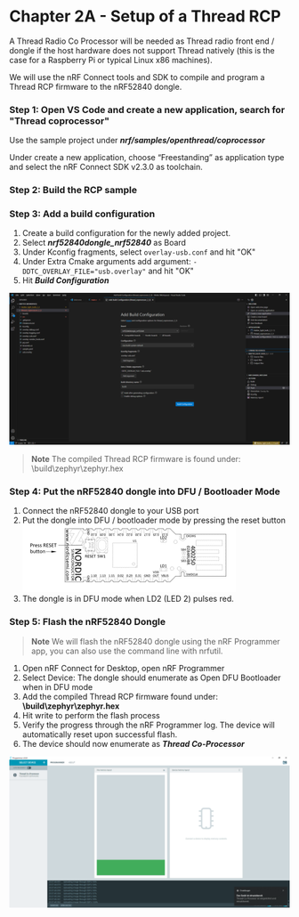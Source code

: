 # Chapter 2A - Setup of a Thread RCP

A Thread Radio Co Processor will be needed as Thread radio front end / dongle if the host hardware does not support Thread natively (this is the case for a Raspberry Pi or typical Linux x86 machines).<br>

We will use the nRF Connect tools and SDK to compile and program a Thread RCP firmware to the nRF52840 dongle.

### Step 1: Open VS Code and create a new application, search for "Thread coprocessor"

Use the sample project under ***nrf/samples/openthread/coprocessor*** <br>

Under create a new application, choose “Freestanding” as application type and select the nRF Connect SDK v2.3.0 as toolchain.

### Step 2: Build the RCP sample

### Step 3: Add a build configuration

1. Create a build configuration for the newly added project.
2. Select ***nrf52840dongle_nrf52840*** as Board
3. Under Kconfig fragments, select ```overlay-usb.conf``` and hit "OK"
4. Under Extra Cmake arguments add argument: ```-DDTC_OVERLAY_FILE="usb.overlay"``` and hit "OK"
5. Hit ***Build Configuration***

![](images/2A_Thread_RCP_build_config.png)

> **Note**
> The compiled Thread RCP firmware is found under: \build\zephyr\zephyr.hex

### Step 4: Put the nRF52840 dongle into DFU / Bootloader Mode

1. Connect the nRF52840 dongle to your USB port
2. Put the dongle into DFU / bootloader mode by pressing the reset button
   ![](images/2A_dongle_reset.png)
3. The dongle is in DFU mode when LD2 (LED 2) pulses red.

### Step 5: Flash the nRF52840 Dongle
> **Note**
> We will flash the nRF52840 dongle using the nRF Programmer app, you can also use the command line with nrfutil.

1. Open nRF Connect for Desktop, open nRF Programmer
2. Select Device: The dongle should enumerate as Open DFU Bootloader when in DFU mode
3. Add the compiled Thread RCP firmware found under: **\build\zephyr\zephyr.hex**
4. Hit write to perform the flash process
5. Verify the progress through the nRF Programmer log. The device will automatically reset upon successful flash.
6. The device should now enumerate as ***Thread Co-Processor***

![](images/2A_flash_complete.png)
